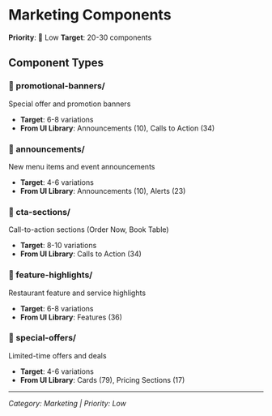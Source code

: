 # Marketing Components

**Priority**: 🔵 Low
**Target**: 20-30 components

## Component Types

### 📁 promotional-banners/
Special offer and promotion banners
- **Target**: 6-8 variations
- **From UI Library**: Announcements (10), Calls to Action (34)

### 📁 announcements/
New menu items and event announcements
- **Target**: 4-6 variations
- **From UI Library**: Announcements (10), Alerts (23)

### 📁 cta-sections/
Call-to-action sections (Order Now, Book Table)
- **Target**: 8-10 variations
- **From UI Library**: Calls to Action (34)

### 📁 feature-highlights/
Restaurant feature and service highlights
- **Target**: 6-8 variations
- **From UI Library**: Features (36)

### 📁 special-offers/
Limited-time offers and deals
- **Target**: 4-6 variations
- **From UI Library**: Cards (79), Pricing Sections (17)

---

*Category: Marketing | Priority: Low*
